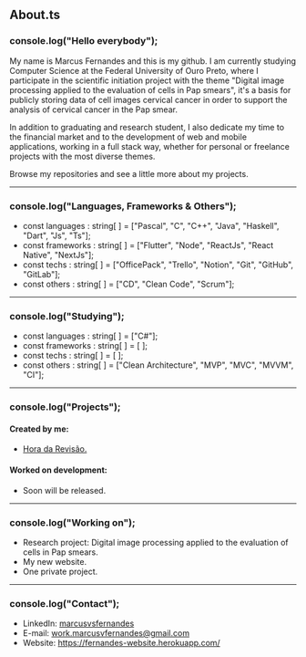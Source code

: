 ## About.ts

### console.log("Hello everybody");
My name is Marcus Fernandes and this is my github. I am currently studying Computer Science at the Federal University of Ouro Preto, where I participate in the scientific initiation project with the theme "Digital image processing applied to the evaluation of cells in Pap smears", it's a basis for publicly storing data of cell images cervical cancer in order to support the analysis of cervical cancer in the Pap smear.

In addition to graduating and research student, I also dedicate my time to the financial market and to the development of web and mobile applications, working in a full stack way, whether for personal or freelance projects with the most diverse themes.

Browse my repositories and see a little more about my projects.

---

### console.log("Languages, Frameworks & Others");

- const languages : string[ ] = ["Pascal", "C", "C++", "Java", "Haskell", "Dart", "Js", "Ts"];
- const frameworks : string[ ] = ["Flutter", "Node", "ReactJs", "React Native", "NextJs"];
- const techs : string[ ] = ["OfficePack", "Trello", "Notion", "Git", "GitHub", "GitLab"];
- const others : string[ ] = ["CD", "Clean Code", "Scrum"];

---

### console.log("Studying");

- const languages : string[ ] = ["C#"];
- const frameworks : string[ ] = [ ];
- const techs : string[ ] = [ ];
- const others : string[ ] = ["Clean Architecture", "MVP", "MVC", "MVVM", "CI"];

---

### console.log("Projects");

#### Created by me:
- [Hora da Revisão.](https://horadarevisao.herokuapp.com/)  


#### Worked on development:
- Soon will be released.

---

### console.log("Working on");
- Research project: Digital image processing applied to the evaluation of cells in Pap smears.
- My new website.
- One private project.

---

### console.log("Contact");
- LinkedIn: <a href="https://www.linkedin.com/in/marcusvsfernandes/" target="_blank">marcusvsfernandes</a>
- E-mail: <a href="mailto:work.marcusvfernandes@gmail.com">work.marcusvfernandes@gmail.com</a>
- Website: <a href="https://fernandes-website.herokuapp.com/">https://fernandes-website.herokuapp.com/</a>
